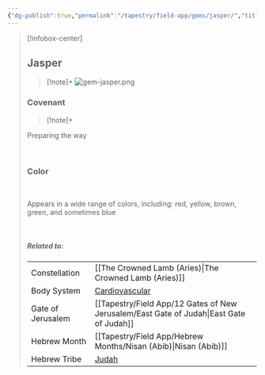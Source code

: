 ```yaml
---
{"dg-publish":true,"permalink":"/tapestry/field-app/gems/jasper/","title":"Jasper","tags":["covenants/gems/"],"dgHomeLink":true,"dgEnableSearch":true}
---
```


> [!infobox-center] 
> ## Jasper
> > [!note]+
> ![gem-jasper.png](/img/user/File%20Vault/Field%20App/gems/gem-jasper.png)
>  ### Covenant
>> [!note]+ 
>  <p class="note first">Preparing the way</p>
>  <br>
> 
>  ### Color
>  <br>
><p class="note first"> Appears in a wide range of colors, including: red, yellow, brown, green, and sometimes blue </p><br>
> 
> ##### Related to:
> <p class="note first" p style="margin-bottom: 16px;">
><p class="note third">
>
> |             |        |
> | --- | --- |
> | Constellation | [[The Crowned Lamb (Aries)\|The Crowned Lamb (Aries)]]                              |
> | Body System    | <a href="cardiovascular system" data-href="cardiovascular system" class="internal-link">Cardiovascular</a> |
> | Gate of Jerusalem  | [[Tapestry/Field App/12 Gates of New Jerusalem/East Gate of Judah\|East Gate of Judah]]                                         |
> |   Hebrew Month   | [[Tapestry/Field App/Hebrew Months/Nisan (Abib)\|Nisan (Abib)]]                                  |
> | Hebrew Tribe | <a href="Tribe of Judah" data-href="Tribe of Judah" class="internal-link">Judah</a>